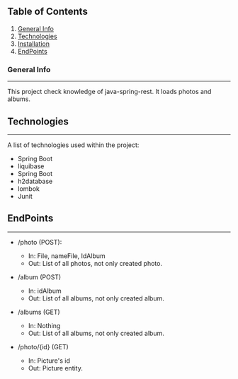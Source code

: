 ## Table of Contents
1. [General Info](#general-info)
2. [Technologies](#technologies)
3. [Installation](#installation)
4. [EndPoints](#EndPoints)

### General Info
***
This project check knowledge of java-spring-rest. It loads photos and albums. 

## Technologies
***
A list of technologies used within the project:
* Spring Boot
* liquibase
* Spring Boot
* h2database
* lombok
* Junit

## EndPoints
***

* /photo (POST): 
  * In: File, nameFile, IdAlbum
  * Out: List of all photos, not only created photo.

* /album (POST)
  * In: idAlbum
  * Out: List of all albums, not only created album.
   
* /albums (GET)
   * In: Nothing
   * Out: List of all albums, not only created album.
   
* /photo/{id} (GET)
   * In: Picture's id
   * Out: Picture entity.